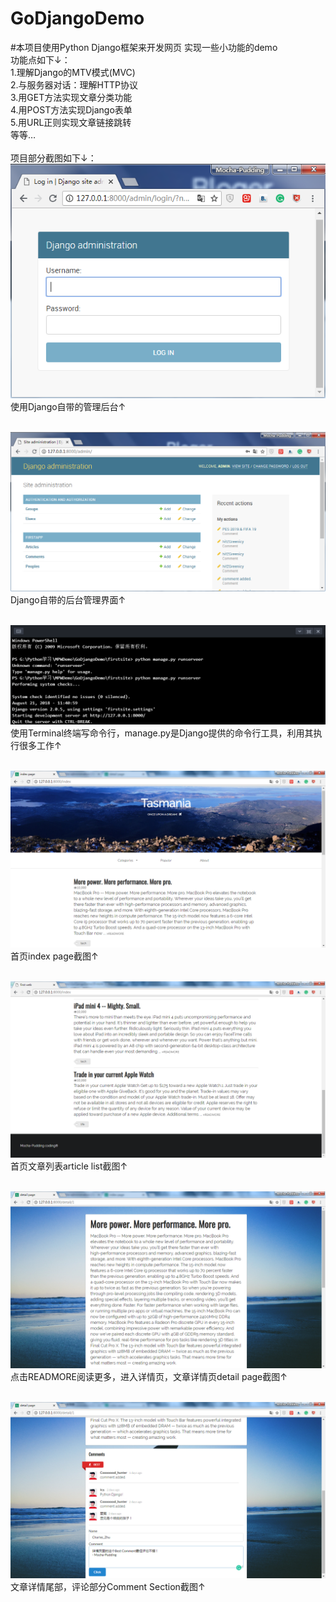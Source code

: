 # GoDjangoDemo
#本项目使用Python Django框架来开发网页 实现一些小功能的demo        
功能点如下↓：</br>
1.理解Django的MTV模式(MVC)</br>
2.与服务器对话：理解HTTP协议</br>
3.用GET方法实现文章分类功能</br>
4.用POST方法实现Django表单</br>
5.用URL正则实现文章链接跳转</br>
等等…
</br>
</br>
项目部分截图如下↓：</br>
![ScreenShot of DjangoAdmin](https://github.com/Mocha-Pudding/GoDjangoDemo/blob/master/Django%20Admin.png) </br>
使用Django自带的管理后台↑</br>
</br>

![ScreenShot of DjangoAdministration](https://github.com/Mocha-Pudding/GoDjangoDemo/blob/master/Django%20administration.png) </br>
Django自带的后台管理界面↑</br>
</br>

![ScreenShot of TerminalShell](https://github.com/Mocha-Pudding/GoDjangoDemo/blob/master/Django%20shell.png) </br>
使用Terminal终端写命令行，manage.py是Django提供的命令行工具，利用其执行很多工作↑</br>
</br>

![ScreenShot of IndexPage](https://github.com/Mocha-Pudding/GoDjangoDemo/blob/master/index%20page.png) </br>
首页index page截图↑</br>
</br>

![ScreenShot of ArticleList](https://github.com/Mocha-Pudding/GoDjangoDemo/blob/master/article%20list.png) </br>
首页文章列表article list截图↑</br>
</br>

![ScreenShot of DetailPage](https://github.com/Mocha-Pudding/GoDjangoDemo/blob/master/detail%20page.png) </br>
点击READMORE阅读更多，进入详情页，文章详情页detail page截图↑</br>
</br>

![ScreenShot of CommentSection](https://github.com/Mocha-Pudding/GoDjangoDemo/blob/master/comment%20section.png) </br>
文章详情尾部，评论部分Comment Section截图↑</br>
</br>
